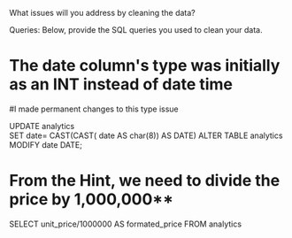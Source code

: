 What issues will you address by cleaning the data?

Queries:
Below, provide the SQL queries you used to clean your data.


# The date column's type was initially as an INT instead of date time 
#I made permanent changes to this type issue 



UPDATE analytics  
SET date= CAST(CAST( date AS char(8)) AS DATE) 
ALTER TABLE analytics MODIFY date DATE; 



# From the Hint, we need to divide the price by 1,000,000** 


SELECT unit_price/1000000 AS formated_price FROM analytics 


